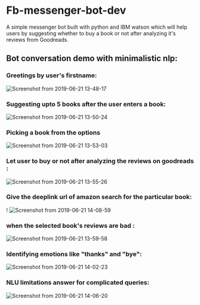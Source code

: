 # Fb-messenger-bot-dev
A simple messenger bot built with python and IBM watson which will help users by suggesting whether to buy a book or not after analyzing it's reviews from Goodreads.

## Bot conversation demo with minimalistic nlp:
### Greetings by user's firstname:
![Screenshot from 2019-06-21 13-48-17](https://user-images.githubusercontent.com/9798362/59908536-442fd200-942b-11e9-87cf-ebb8f93db82d.png)

### Suggesting upto 5 books after the user enters a book:
![Screenshot from 2019-06-21 13-50-24](https://user-images.githubusercontent.com/9798362/59908684-98d34d00-942b-11e9-987f-5f18da93d910.png)

### Picking a book from the options
![Screenshot from 2019-06-21 13-53-03](https://user-images.githubusercontent.com/9798362/59908851-f798c680-942b-11e9-8a32-69901f43ce4e.png)

### Let user to buy or not after analyzing the reviews on goodreads :
![Screenshot from 2019-06-21 13-55-26](https://user-images.githubusercontent.com/9798362/59909070-7b52b300-942c-11e9-9473-929d70b35b5e.png)

### Give the deeplink url of amazon search for the particular book:
!
![Screenshot from 2019-06-21 14-08-59](https://user-images.githubusercontent.com/9798362/59909792-27e16480-942e-11e9-86c0-0ab83d8f27db.png)

### when the selected book's reviews are bad :
![Screenshot from 2019-06-21 13-59-58](https://user-images.githubusercontent.com/9798362/59909277-ed2afc80-942c-11e9-82fe-3c1340c4ddca.png)

### Identifying emotions like "thanks" and "bye":
![Screenshot from 2019-06-21 14-02-23](https://user-images.githubusercontent.com/9798362/59909422-485cef00-942d-11e9-8c5a-faa761f9c4c8.png)

### NLU limitations answer for complicated queries:
![Screenshot from 2019-06-21 14-06-20](https://user-images.githubusercontent.com/9798362/59909656-ccaf7200-942d-11e9-86cf-ac4399c96a86.png)
